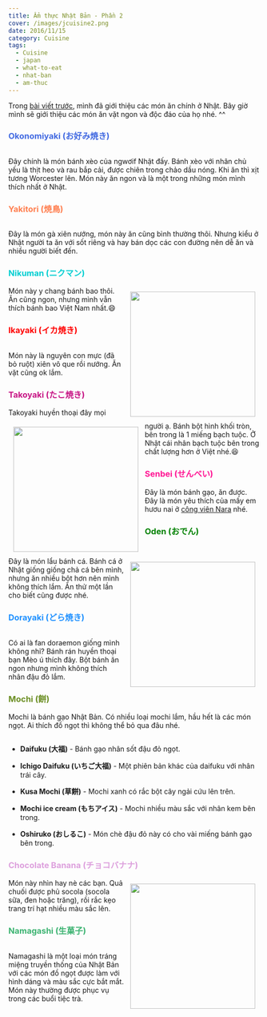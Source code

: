 ```yaml
---
title: Ẩm thực Nhật Bản - Phần 2
cover: /images/jcuisine2.png
date: 2016/11/15
category: Cuisine
tags:
  - Cuisine
  - japan
  - what-to-eat
  - nhat-ban
  - am-thuc
---
```


Trong <a href="http://aquabubu.com/vi/Japanese-cuisine-Part-1/" target="_blank">bài viết trước</a>, mình đã giới thiệu các món ăn chính ở Nhật. Bây giờ mình sẽ giới thiệu các món ăn vặt ngon và độc đáo của họ nhé. ^^

### <span style="color:royalblue">Okonomiyaki (お好み焼き)</span>

<figure style="width: 600px" class="align-center">
  <img src="./okonomiyaki.png" alt="">
  <figcaption></figcaption>
</figure>

Đây chính là món bánh xèo của ngwơif Nhật đấy. Bánh xèo với nhân chủ yếu là thịt heo và rau bắp cải, được chiên trong chảo dầu nóng. Khi ăn thì xịt tương  Worcester lên. Món này ăn ngon và là một trong những món mình thích nhất ở Nhật.

### <span style="color:coral">Yakitori (焼鳥)</span >

<figure style="width: 600px" class="align-center">
  <img src="./yakitori.png" alt="">
  <figcaption></figcaption>
</figure>

Đây là món gà xiên nướng, món này ăn cũng bình thường thôi. Nhưng kiểu ở Nhật người ta ăn với sốt riêng và hay bán dọc các con đường nên dễ ăn và nhiều người biết đến.

### </span><span style="color:darkturquoise">Nikuman (ニクマン)</span>

<img align="right" style="width:250px; padding: 10px" src="./nikuman.png"> Món này y chang bánh bao thôi. Ăn cũng ngon, nhưng mình vẫn thích bánh bao Việt Nam nhất.:smile:

### <span style="color:red">Ikayaki (イカ焼き)</span>

<figure style="width: 600px" class="align-center">
  <img src="./ikayaki.png" alt="">
  <figcaption></figcaption>
</figure>

Món này là nguyên con mực (đã bỏ ruột) xiên vô que rồi nướng. Ăn vặt cũng ok lắm.

### <span style="color:mediumvioletred">Takoyaki (たこ焼き)</span>

<img align="left" style="width:250px; padding: 10px" src="./takoyaki.png"> Takoyaki huyền thoại đây mọi người ạ. Bánh bột hình khối tròn, bên trong là 1 miếng bạch tuộc. Ở Nhật cái nhân bạch tuộc bên trong chất lượng hơn ở Việt nhé.:laughing:

### <span style="color:deeppink">Senbei (せんべい)</span>

<img align="right" style="width:250px; padding: 10px" src="./senbei.png"> Đây là món bánh gạo, ăn được. Đây là món yêu thích của mấy em hươu nai ở <a href="http://aquabubu.com/vi/Japan-travel-Nara-Deer-Park/" target="_blank">công viên Nara</a> nhé.

### <span style="color:green">Oden (おでん)</span>

<figure style="width: 600px" class="align-center">
  <img src="./oden.png" alt="">
  <figcaption></figcaption>
</figure>

Đây là món lẩu bánh cá. Bánh cá ở Nhật giống giống chả cá bên mình, nhưng ăn nhiều bột hơn nên mình không thích lắm. Ăn thử một lần cho biết cũng được nhé. 

### <span style="color:dodgerblue"> Dorayaki (どら焼き)</span>

<figure style="width: 600px" class="align-center">
  <img src="./dorayaki.png" alt="">
  <figcaption></figcaption>
</figure>

Có ai là fan doraemon giống mình không nhỉ? Bánh rán huyền thoại bạn Mèo ú thích đây. Bột bánh ăn ngon nhưng mình không thích nhân đậu đỏ lắm.

### <span style="color:olivedrab">Mochi (餅)</span>

Mochi là bánh gạo Nhật Bản. Có nhiều loại mochi lắm, hầu hết là các món ngọt. Ai thích đồ ngọt thì không thể bỏ qua đâu nhé.

<figure style="width: 600px" class="align-center">
  <img src="./mochi.png" alt="">
  <figcaption></figcaption>
</figure>

  * **Daifuku (大福)** - Bánh gạo nhân sốt đậu đỏ ngọt.

  * **Ichigo Daifuku (いちご大福)** - Một phiên bản khác của daifuku với nhân trái cây.

  * **Kusa Mochi (草餅)** - Mochi xanh có rắc bột cây ngải cứu lên trên.

  * **Mochi ice cream (もちアイス)** - Mochi nhiều màu sắc với nhân kem bên trong.

  * **Oshiruko (おしるこ)** - Món chè đậu đỏ này có cho vài miếng bánh gạo bên trong.

### </span><span style="color:plum">Chocolate Banana (チョコバナナ)</span>

<img align="right" style="width:250px; padding: 10px" src="./chocolatebanana.png"> Món này nhìn hay nè các bạn. Quả chuối được phủ socola (socola sữa, đen hoặc trăng), rồi rắc kẹo trang trí hạt nhiều màu sắc lên.

### <span style="color:mediumseagreen">Namagashi (生菓子)</span>

<figure style="width: 600px" class="align-center">
  <img src="./namagashi.png" alt="">
  <figcaption></figcaption>
</figure>

Namagashi là một loại món tráng miệng truyền thống của Nhật Bản với các món đồ ngọt được làm với hình dáng và màu sắc cực bắt mắt. Món này thường được phục vụ trong các buổi tiệc trà.

